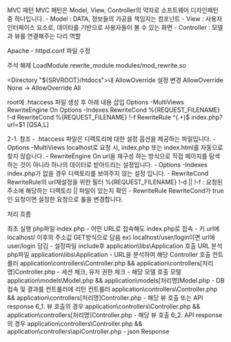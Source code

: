 MVC 패턴 MVC 패턴은 Model, View, Controller의 약자로 소프트웨어 디자인패턴 중 하나입니다. - Model : DATA, 정보들의 가공을 책임지는 컴포넌트 - View : 사용자 인터페이스 요소로, 데이타를 기반으로 사용자들이 볼 수 있는 화면 - Controller : 모델과 뷰를 연결해주는 다리 역할

Apache - httpd.conf 파일 수정

주석 해제
LoadModule rewrite_module modules/mod_rewrite.so

<Directory "${SRVROOT}/htdocs">내 AllowOverride 설정 변경 AllowOverride None -> AllowOverride All

root에 .htaccess 파일 생성 후 아래 내용 삽입 Options -MultiViews RewriteEngine On Options -Indexes RewriteCond %{REQUEST_FILENAME} !-d RewriteCond %{REQUEST_FILENAME} !-f RewriteRule ^(.+)$ index.php?url=$1 [QSA,L]

2-1. 참조 - .htaccess 파일은 디렉토리에 대한 설정 옵션을 제공하는 파일입니다. - Options -MultiViews localhost로 요청 시, index.php 또는 index.html를 자동으로 찾지 않습니다. - RewriteEngine On url을 재구성 하는 방식으로 직접 페이지를 탐색하는 것이 아니라 하나의 데이터로 받아드리는 설정입니다. - Options -Indexes index.php가 없을 경우 디렉토리를 보여주지 않는 설정 입니다. - RewriteCond RewriteRule의 url재설정을 위한 필터 %{REQUEST_FILENAME} !-d || !-f : 요청된 주소에 해당하는 디렉토리 || 파일이 있는지 확인 - RewriteRule RewriteCond가 true인 요청이면 설정한 요청으로 룰을 변경합니다.

처리 흐름

최초 실행 php파일 index.php - 어떤 URL로 접속해도 index.php로 접속 - 키 url에 localhost/ 이후의 주소값 GET방식으로 담음 ex) localhost/user/login이면 url에 user/login 담김 - 설정파일 include후 application\libs\Application 호출
URL 분석 php파일 application\libs\Application - URL을 분석하여 해당 Controller 호출
컨트롤러 application\controllers\Controller.php && application\controllers[처리명]Controller.php - 세션 체크, 유저 권한 체크 - 해당 모델 호출
모델 application\models\Model.php && application\models[처리명]Model.php - DB 접속 및 결과를 컨트롤러에 리턴
컨트롤러 application\controllers\Controller.php && application\controllers[처리명]Controller.php - 해당 뷰 호출 또는 API response
6_1. 뷰 호출의 경우 application\controllers\Controller.php && application\controllers[처리명]Controller.php - 해당 뷰 호출 6_2. API response의 경우 application\controllers\Controller.php && application\controllers\apiController.php - json Response